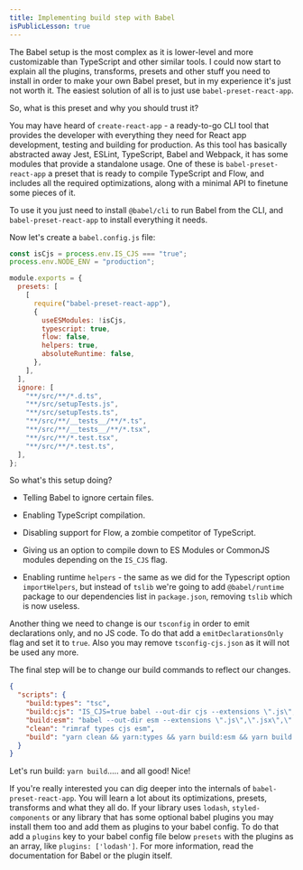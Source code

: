```yaml
---
title: Implementing build step with Babel
isPublicLesson: true
---
```


The Babel setup is the most complex as it is lower-level and more customizable than TypeScript and other similar tools. I could now start to explain all the plugins, transforms, presets and other stuff you need to install in order to make your own Babel preset, but in my experience it's just not worth it. The easiest solution of all is to just use `babel-preset-react-app`. 

So, what is this preset and why you should trust it?

You may have heard of `create-react-app` - a ready-to-go CLI tool that provides the developer with everything they need for React app development, testing and building for production. As this tool has basically abstracted away Jest, ESLint, TypeScript, Babel and Webpack, it has some modules that provide a standalone usage. One of these is `babel-preset-react-app` a preset that is ready to compile TypeScript and Flow, and includes all the required optimizations, along with a minimal API to finetune some pieces of it.

To use it you just need to install `@babel/cli` to run Babel from the CLI, and `babel-preset-react-app` to install everything it needs.

Now let's create a `babel.config.js` file:

```js
const isCjs = process.env.IS_CJS === "true";
process.env.NODE_ENV = "production";

module.exports = {
  presets: [
    [
      require("babel-preset-react-app"),
      {
        useESModules: !isCjs,
        typescript: true,
        flow: false,
        helpers: true,
        absoluteRuntime: false,
      },
    ],
  ],
  ignore: [
    "**/src/**/*.d.ts",
    "**/src/setupTests.js",
    "**/src/setupTests.ts",
    "**/src/**/__tests__/**/*.ts",
    "**/src/**/__tests__/**/*.tsx",
    "**/src/**/*.test.tsx",
    "**/src/**/*.test.ts",
  ],
};
```
So what's this setup doing?

- Telling Babel to ignore certain files.

- Enabling TypeScript compilation.

- Disabling support for Flow,  a zombie competitor of TypeScript. 

- Giving us an option to compile down to ES Modules or CommonJS modules depending on the `IS_CJS` flag.

- Enabling runtime `helpers` - the same as we did for the Typescript option `importHelpers`, but instead of `tslib` we're going to add `@babel/runtime` package to our dependencies list in `package.json`, removing `tslib` which is now useless.

Another thing we need to change is our `tsconfig` in order to emit declarations only, and no JS code. To do that add a `emitDeclarationsOnly` flag and set it to `true`. Also you may remove `tsconfig-cjs.json` as it will not be used any more.

The final step will be to change our build commands to reflect our changes.

```json
{
  "scripts": {
    "build:types": "tsc",
    "build:cjs": "IS_CJS=true babel --out-dir cjs --extensions \".js\",\".jsx\",\".ts\",\".tsx\" --source-maps",
    "build:esm": "babel --out-dir esm --extensions \".js\",\".jsx\",\".ts\",\".tsx\" --source-maps",
    "clean": "rimraf types cjs esm",
    "build": "yarn clean && yarn:types && yarn build:esm && yarn build:cjs"
  }
}
```

Let's run build: `yarn build`..... and all good! Nice!

If you're really interested you can dig deeper into the internals of `babel-preset-react-app`. You will learn a lot about its optimizations, presets, transforms and what they all do. If your library uses `lodash`, `styled-components` or any library that has some optional babel plugins you may install them too and add them as plugins to your babel config. To do that add  a `plugins` key to your babel config file below `presets` with the plugins as an array, like `plugins: ['lodash']`. For more information, read the documentation for Babel or the plugin itself.
